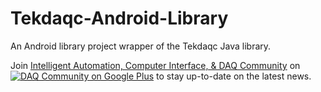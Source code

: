 Tekdaqc-Android-Library
=======================

An Android library project wrapper of the Tekdaqc Java library.

Join [Intelligent Automation, Computer Interface, & DAQ Community](https://plus.google.com/u/0/communities/109351353187504550254) on [![DAQ Community on Google Plus](//ssl.gstatic.com/images/icons/gplus-32.png)](https://plus.google.com/u/0/communities/109351353187504550254) to stay up-to-date on the latest news.
